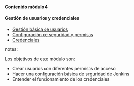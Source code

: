 #### Contenido módulo 4

#### Gestión de usuarios y credenciales

* [Gestión básica de usuarios](/#user_management)
* [Configuración de seguridad y permisos](/#global_security_configuration)
* [Credenciales](/#credentials)

notes:

Los objetivos de este módulo son:

* Crear usuarios con diferentes permisos de acceso
* Hacer una configuración básica de seguridad de Jenkins
* Entender el funcionamiento de los credenciales